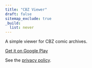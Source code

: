 ```yaml
---
title: "CBZ Viewer"
draft: false
sitemap_exclude: true
_build:
  list: never
---
```


A simple viewer for CBZ comic archives.

[Get it on Google Play](https://play.google.com/store/apps/details?id=com.arran4.cbz_viewer.cbz_viewer)

See the [privacy policy](./privacy/).
